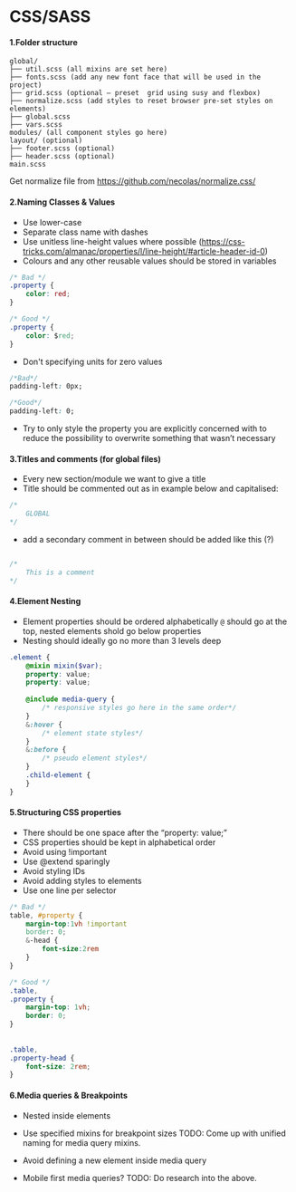 # CSS/SASS

#### 1.Folder structure 

```
global/
├── util.scss (all mixins are set here)
├── fonts.scss (add any new font face that will be used in the project)
├── grid.scss (optional – preset  grid using susy and flexbox)
├── normalize.scss (add styles to reset browser pre-set styles on elements)
├── global.scss
├── vars.scss
modules/ (all component styles go here)
layout/ (optional)
├── footer.scss (optional)
├── header.scss (optional)
main.scss
```
Get normalize file from https://github.com/necolas/normalize.css/

#### 2.Naming Classes & Values
- Use lower-case
- Separate class name with dashes
- Use unitless line-height values where possible (https://css-tricks.com/almanac/properties/l/line-height/#article-header-id-0)
- Colours and any other reusable values should be stored in variables

```css
/* Bad */
.property {
    color: red;
}
```

```css
/* Good */
.property {
    color: $red;
}
```

- Don't specifying units for zero values

```css
/*Bad*/
padding-left: 0px;
```

```css
/*Good*/
padding-left: 0;
```

- Try to only style the property you are explicitly concerned with to reduce the possibility to overwrite something that wasn’t necessary


#### 3.Titles and comments (for global files)
- Every new section/module we want to give a title
- Title should be commented out as in example below and capitalised:

```css
/*
    GLOBAL
*/
```

- add a secondary comment in between should be added like this (?)

```css

/*
    This is a comment
*/
```

#### 4.Element Nesting
- Element properties should be ordered alphabetically `@` should go at the top, nested elements shold go below properties
- Nesting should ideally go no more than 3 levels deep

```scss
.element {
    @mixin mixin($var);
    property: value;
    property: value;
  
    @include media-query {
        /* responsive styles go here in the same order*/
    }
    &:hover {
        /* element state styles*/
    }
    &:before {
        /* pseudo element styles*/
    }
    .child-element {
    }
}
```

#### 5.Structuring CSS properties
- There should be one space after the “property: value;”
- CSS properties should be kept in alphabetical order
- Avoid using !important
- Use @extend sparingly
- Avoid styling IDs
- Avoid adding styles to elements
- Use one line per selector

```scss
/* Bad */
table, #property {
    margin-top:1vh !important
    border: 0;
    &-head {
        font-size:2rem
    }
}
```

```scss
/* Good */
.table,
.property {
    margin-top: 1vh;
    border: 0;
}
 
 
.table,
.property-head {
    font-size: 2rem;
}
```

#### 6.Media queries & Breakpoints
- Nested inside elements
- Use specified mixins for breakpoint sizes
TODO: Come up with unified naming for media query mixins.

- Avoid defining a new element inside media query
- Mobile first media queries?
TODO: Do research into the above.
